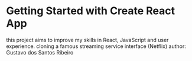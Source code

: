 # Getting Started with Create React App

this project aims to improve my skills in React, JavaScript and user experience.
cloning a famous streaming service interface (Netflix)
author: Gustavo dos Santos Ribeiro